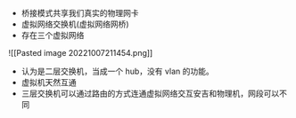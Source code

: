 - 桥接模式共享我们真实的物理网卡
- 虚拟网络交换机(虚拟网络网桥)
- 存在三个虚拟网络

![[Pasted image 20221007211454.png]]
- 认为是二层交换机，当成一个 hub，没有 vlan 的功能。
- 虚拟机天然互通
- 三层交换机可以通过路由的方式连通虚拟网络交互安吉和物理机，网段可以不同